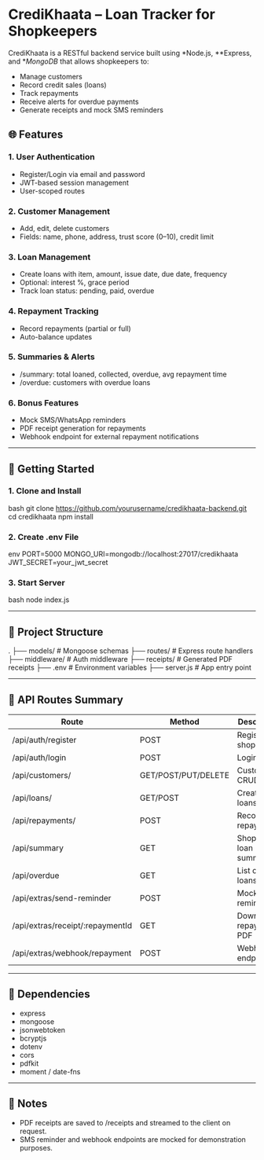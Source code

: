 # CrediKhaata – Loan Tracker for Shopkeepers

CrediKhaata is a RESTful backend service built using *Node.js, **Express, and **MongoDB* that allows shopkeepers to:

* Manage customers
* Record credit sales (loans)
* Track repayments
* Receive alerts for overdue payments
* Generate receipts and mock SMS reminders

## 🌐 Features

### 1. User Authentication

* Register/Login via email and password
* JWT-based session management
* User-scoped routes

### 2. Customer Management

* Add, edit, delete customers
* Fields: name, phone, address, trust score (0–10), credit limit

### 3. Loan Management

* Create loans with item, amount, issue date, due date, frequency
* Optional: interest %, grace period
* Track loan status: pending, paid, overdue

### 4. Repayment Tracking

* Record repayments (partial or full)
* Auto-balance updates

### 5. Summaries & Alerts

* /summary: total loaned, collected, overdue, avg repayment time
* /overdue: customers with overdue loans

### 6. Bonus Features

* Mock SMS/WhatsApp reminders
* PDF receipt generation for repayments
* Webhook endpoint for external repayment notifications

---

## 🚀 Getting Started

### 1. Clone and Install

bash
git clone https://github.com/yourusername/credikhaata-backend.git
cd credikhaata
npm install


### 2. Create .env File

env
PORT=5000
MONGO_URI=mongodb://localhost:27017/credikhaata
JWT_SECRET=your_jwt_secret


### 3. Start Server

bash
node index.js


---

## 📂 Project Structure


.
├── models/           # Mongoose schemas
├── routes/           # Express route handlers
├── middleware/       # Auth middleware
├── receipts/         # Generated PDF receipts
├── .env              # Environment variables
├── server.js         # App entry point


---

## 🔑 API Routes Summary

| Route                              | Method              | Description             |
| ---------------------------------- | ------------------- | ----------------------- |
| /api/auth/register               | POST                | Register shopkeeper     |
| /api/auth/login                  | POST                | Login                   |
| /api/customers/                  | GET/POST/PUT/DELETE | Customer CRUD           |
| /api/loans/                      | GET/POST            | Create/View loans       |
| /api/repayments/                 | POST                | Record repayment        |
| /api/summary                     | GET                 | Shopkeeper loan summary |
| /api/overdue                     | GET                 | List overdue loans      |
| /api/extras/send-reminder        | POST                | Mock SMS reminder       |
| /api/extras/receipt/:repaymentId | GET                 | Download repayment PDF  |
| /api/extras/webhook/repayment    | POST                | Webhook endpoint        |

---

## 🔧 Dependencies

* express
* mongoose
* jsonwebtoken
* bcryptjs
* dotenv
* cors
* pdfkit
* moment / date-fns

---

## 📌 Notes

* PDF receipts are saved to /receipts and streamed to the client on request.
* SMS reminder and webhook endpoints are mocked for demonstration purposes.

